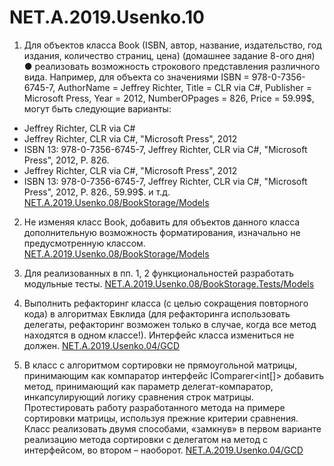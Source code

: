 # NET.A.2019.Usenko.10

1. Для объектов класса Book (ISBN, автор, название, издательство, год издания,
количество страниц, цена) (домашнее задание 8-ого дня)
● реализовать возможность строкового представления различного вида.
Например, для объекта со значениями ISBN = 978-0-7356-6745-7, AuthorName
= Jeffrey Richter, Title = CLR via C#, Publisher = Microsoft Press, Year = 2012,
NumberOPpages = 826, Price = 59.99$, могут быть следующие варианты:
- Jeffrey Richter, CLR via C#
- Jeffrey Richter, CLR via C#, &quot;Microsoft Press&quot;, 2012
- ISBN 13: 978-0-7356-6745-7, Jeffrey Richter, CLR via C#, &quot;Microsoft Press&quot;,
2012, P. 826.
- Jeffrey Richter, CLR via C#, &quot;Microsoft Press&quot;, 2012
- ISBN 13: 978-0-7356-6745-7, Jeffrey Richter, CLR via C#, &quot;Microsoft Press&quot;,
2012, P. 826., 59.99$.
и т.д.
[NET.A.2019.Usenko.08/BookStorage/Models](https://github.com/StanislavaUsenko/NET.A.2019.Usenko.08/tree/master/BookStorage/Models)

2. Не изменяя класс Book, добавить для объектов данного класса дополнительную
возможность форматирования, изначально не предусмотренную классом.
[NET.A.2019.Usenko.08/BookStorage/Models](https://github.com/StanislavaUsenko/NET.A.2019.Usenko.08/tree/master/BookStorage/Models)

3. Для реализованных в пп. 1, 2 функциональностей разработать модульные тесты.
[NET.A.2019.Usenko.08/BookStorage.Tests/Models](https://github.com/StanislavaUsenko/NET.A.2019.Usenko.08/tree/master/BookStorage.Tests/Models)

4. Выполнить рефакторинг класса (с целью сокращения повторного кода) в алгоритмах
Евклида (для рефакторинга использовать делегаты, рефакторинг возможен только в
случае, когда все метод находятся в одном классе!). Интерфейс класса измениться не
должен.
[NET.A.2019.Usenko.04/GCD](https://github.com/StanislavaUsenko/NET.A.2019.Usenko.04/tree/master/GCD)

5. В класс с алгоритмом сортировки не прямоугольной матрицы, принимающим как
компаратор интерфейс IComparer&lt;int[]&gt; добавить метод, принимающий как параметр
делегат-компаратор, инкапсулирующий логику сравнения строк матрицы.
Протестировать работу разработанного метода на примере сортировки матрицы,
используя прежние критерии сравнения. Класс реализовать двумя способами,
«замкнув» в первом варианте реализацию метода сортировки с делегатом на метод с
интерфейсом, во втором – наоборот.
[NET.A.2019.Usenko.04/GCD](https://github.com/StanislavaUsenko/NET.A.2019.Usenko.10)

 
